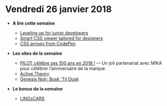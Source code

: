 Vendredi 26 janvier 2018
===========================

- **A lire cette semaine**
    + [Leveling up for junior developers](https://24ways.org/2017/levelling-up-for-junior-developers/)
    + [Smart CSS viewer tailored for designers](https://csspeeper.com/)
    + [CSS arrows from CodePen](https://freebiesupply.com/blog/css-arrows/)
    
- **Les sites de la semaine**
    + [PILOT célèbre ses 100 ans en 2018 !](https://pilot-100years.eu/fr-fr/) — Un joli partenariat avec MIKA pour célébrer l’anniversaire de la marque.
    + [Active Theory](https://activetheory.net/)
    + [Genesis Noir: Busk 'Til Dusk](http://teaser.genesisnoirgame.com/)
    
- **Le bonus de la semaine**
    + [LINGsCARS](https://www.lingscars.com/)
